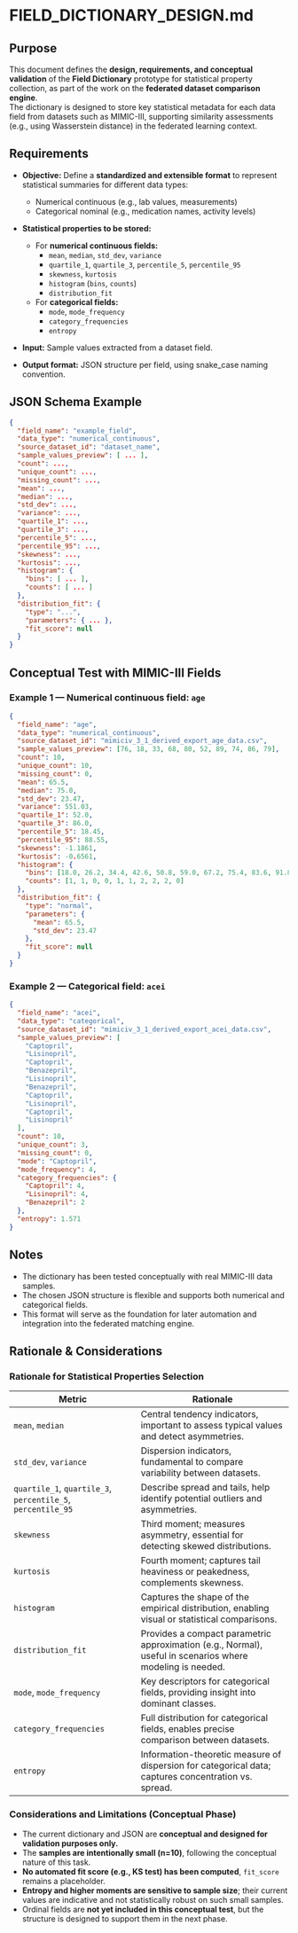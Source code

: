 
# FIELD_DICTIONARY_DESIGN.md

## Purpose

This document defines the **design, requirements, and conceptual validation** of the **Field Dictionary** prototype for statistical property collection, as part of the work on the **federated dataset comparison engine**.  
The dictionary is designed to store key statistical metadata for each data field from datasets such as MIMIC-III, supporting similarity assessments (e.g., using Wasserstein distance) in the federated learning context.

## Requirements

- **Objective:** Define a **standardized and extensible format** to represent statistical summaries for different data types:
  - Numerical continuous (e.g., lab values, measurements)
  - Categorical nominal (e.g., medication names, activity levels)

- **Statistical properties to be stored:**
  - For **numerical continuous fields:**
    - `mean`, `median`, `std_dev`, `variance`
    - `quartile_1`, `quartile_3`, `percentile_5`, `percentile_95`
    - `skewness`, `kurtosis`
    - `histogram` (`bins`, `counts`)
    - `distribution_fit`
  - For **categorical fields:**
    - `mode`, `mode_frequency`
    - `category_frequencies`
    - `entropy`

- **Input:** Sample values extracted from a dataset field.

- **Output format:** JSON structure per field, using snake_case naming convention.

## JSON Schema Example

```json
{
  "field_name": "example_field",
  "data_type": "numerical_continuous",
  "source_dataset_id": "dataset_name",
  "sample_values_preview": [ ... ],
  "count": ...,
  "unique_count": ...,
  "missing_count": ...,
  "mean": ...,
  "median": ...,
  "std_dev": ...,
  "variance": ...,
  "quartile_1": ...,
  "quartile_3": ...,
  "percentile_5": ...,
  "percentile_95": ...,
  "skewness": ...,
  "kurtosis": ...,
  "histogram": {
    "bins": [ ... ],
    "counts": [ ... ]
  },
  "distribution_fit": {
    "type": "...",
    "parameters": { ... },
    "fit_score": null
  }
}
```

## Conceptual Test with MIMIC-III Fields

### Example 1 — Numerical continuous field: `age`

```json
{
  "field_name": "age",
  "data_type": "numerical_continuous",
  "source_dataset_id": "mimiciv_3_1_derived_export_age_data.csv",
  "sample_values_preview": [76, 18, 33, 68, 80, 52, 89, 74, 86, 79],
  "count": 10,
  "unique_count": 10,
  "missing_count": 0,
  "mean": 65.5,
  "median": 75.0,
  "std_dev": 23.47,
  "variance": 551.03,
  "quartile_1": 52.0,
  "quartile_3": 86.0,
  "percentile_5": 18.45,
  "percentile_95": 88.55,
  "skewness": -1.1861,
  "kurtosis": -0.6561,
  "histogram": {
    "bins": [18.0, 26.2, 34.4, 42.6, 50.8, 59.0, 67.2, 75.4, 83.6, 91.8, 100.0],
    "counts": [1, 1, 0, 0, 1, 1, 2, 2, 2, 0]
  },
  "distribution_fit": {
    "type": "normal",
    "parameters": {
      "mean": 65.5,
      "std_dev": 23.47
    },
    "fit_score": null
  }
}
```

### Example 2 — Categorical field: `acei`

```json
{
  "field_name": "acei",
  "data_type": "categorical",
  "source_dataset_id": "mimiciv_3_1_derived_export_acei_data.csv",
  "sample_values_preview": [
    "Captopril",
    "Lisinopril",
    "Captopril",
    "Benazepril",
    "Lisinopril",
    "Benazepril",
    "Captopril",
    "Lisinopril",
    "Captopril",
    "Lisinopril"
  ],
  "count": 10,
  "unique_count": 3,
  "missing_count": 0,
  "mode": "Captopril",
  "mode_frequency": 4,
  "category_frequencies": {
    "Captopril": 4,
    "Lisinopril": 4,
    "Benazepril": 2
  },
  "entropy": 1.571
}
```

## Notes

- The dictionary has been tested conceptually with real MIMIC-III data samples.
- The chosen JSON structure is flexible and supports both numerical and categorical fields.
- This format will serve as the foundation for later automation and integration into the federated matching engine.


## Rationale & Considerations

### Rationale for Statistical Properties Selection

| Metric             | Rationale                                                                                         |
|--------------------|---------------------------------------------------------------------------------------------------|
| `mean`, `median`   | Central tendency indicators, important to assess typical values and detect asymmetries.          |
| `std_dev`, `variance` | Dispersion indicators, fundamental to compare variability between datasets.                   |
| `quartile_1`, `quartile_3`, `percentile_5`, `percentile_95` | Describe spread and tails, help identify potential outliers and asymmetries. |
| `skewness`         | Third moment; measures asymmetry, essential for detecting skewed distributions.                   |
| `kurtosis`         | Fourth moment; captures tail heaviness or peakedness, complements skewness.                       |
| `histogram`        | Captures the shape of the empirical distribution, enabling visual or statistical comparisons.      |
| `distribution_fit` | Provides a compact parametric approximation (e.g., Normal), useful in scenarios where modeling is needed. |
| `mode`, `mode_frequency` | Key descriptors for categorical fields, providing insight into dominant classes.         |
| `category_frequencies` | Full distribution for categorical fields, enables precise comparison between datasets.     |
| `entropy`          | Information-theoretic measure of dispersion for categorical data; captures concentration vs. spread. |

### Considerations and Limitations (Conceptual Phase)

- The current dictionary and JSON are **conceptual and designed for validation purposes only.**
- The **samples are intentionally small (n=10)**, following the conceptual nature of this task.
- **No automated fit score (e.g., KS test) has been computed**, `fit_score` remains a placeholder.
- **Entropy and higher moments are sensitive to sample size**; their current values are indicative and not statistically robust on such small samples.
- Ordinal fields are **not yet included in this conceptual test**, but the structure is designed to support them in the next phase.


